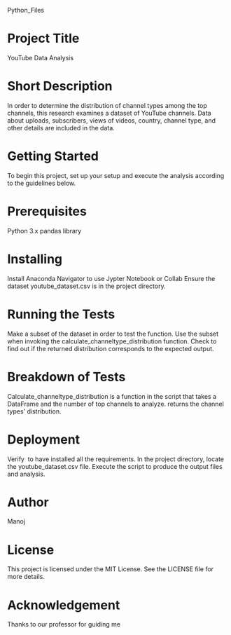 Python_Files


# Project Title
YouTube Data Analysis


# Short Description
In order to determine the distribution of channel types among the top channels, this research examines a dataset of YouTube channels. Data about uploads, subscribers, views of videos, country, channel type, and other details are included in the data.



# Getting Started
To begin this project, set up your setup and execute the analysis according to the guidelines below.


# Prerequisites
Python 3.x
pandas library


# Installing

Install Anaconda Navigator to use Jypter Notebook or Collab 
Ensure the dataset youtube_dataset.csv is in the project directory.


# Running the Tests
Make a subset of the dataset in order to test the function.
Use the subset when invoking the calculate_channeltype_distribution function.
Check to find out if the returned distribution corresponds to the expected output.


# Breakdown of Tests
Calculate_channeltype_distribution is a function in the script that takes a DataFrame and the number of top channels to analyze.
returns the channel types' distribution.

# Deployment
Verify  to have installed all the requirements.
In the project directory, locate the youtube_dataset.csv file.
Execute the script to produce the output files and analysis.

# Author
Manoj 

# License
This project is licensed under the MIT License. See the LICENSE file for more details.

# Acknowledgement
 Thanks to our professor for guiding me


